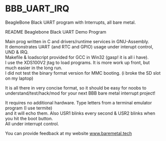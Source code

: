 # BBB_UART_IRQ
BeagleBone Black UART program with Interrupts, all bare metal.

README  Beaglebone Black UART Demo Program

Main prog written in C and drivers/runtime services in GNU-Assembly.  
It demonstrates UART (and RTC and GPIO) usage under interupt control, UND & IRQ.  
Makefile & loadscript provided for GCC in Win32 (gasp! it is all i have).  
I use the XDS100V2 jtag to load programs.  It is more work up front, but 
much easier in the long run.  
I did not test the binary format version 
for MMC booting.  (i broke the SD slot on my laptop)

It is all there in very concise format, so it should be easy for noobs 
to understand/test/hack/mod 
for your next BBB bare metal interrupt project!  

It requires no additional hardware.  Type letters from a terminal emulator 
program (I use termite)  
and it will echo them.  Also USR1 blinks every second 
& USR2 blinks when you hit the boot button.  
All under interrupt control.  

You can provide feedback at my website www.baremetal.tech  
